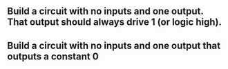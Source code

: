 ## Build a circuit with no inputs and one output. That output should always drive 1 (or logic high).

## Build a circuit with no inputs and one output that outputs a constant 0
